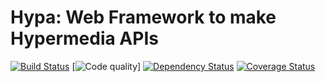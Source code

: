 # Hypa: Web Framework to make Hypermedia APIs

[![Build Status](https://travis-ci.org/nmerouze/hypa.png?branch=master)](https://travis-ci.org/nmerouze/hypa) [![Code quality](https://codeclimate.com/github/nmerouze/hypa/badges)] [![Dependency Status](https://gemnasium.com/nmerouze/hypa.png)](https://gemnasium.com/nmerouze/hypa) [![Coverage Status](https://coveralls.io/repos/nmerouze/hypa/badge.png?branch=master)](https://coveralls.io/r/nmerouze/hypa)
